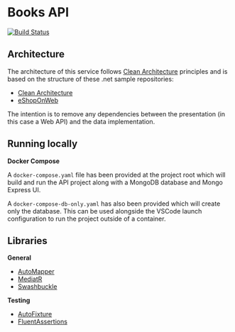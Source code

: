 # Books API 
[![Build Status](https://dev.azure.com/oroberts221/Books/_apis/build/status/owen-roberts.books-api?branchName=main)](https://dev.azure.com/oroberts221/Books/_build/latest?definitionId=1&branchName=main)

## Architecture 
The architecture of this service follows [Clean Architecture](https://blog.cleancoder.com/uncle-bob/2012/08/13/the-clean-architecture.html) principles and is based on the structure of these .net sample repositories: 
- [Clean Architecture](https://github.com/ardalis/CleanArchitecture#table-of-contents) 
- [eShopOnWeb](https://github.com/dotnet-architecture/eShopOnWeb)

The intention is to remove any dependencies between the presentation (in this case a Web API) and the data implementation. 

## Running locally
**Docker Compose**

A `docker-compose.yaml` file has been provided at the project root which will build and run the API project along with a MongoDB database and Mongo Express UI. 

A `docker-compose-db-only.yaml` has also been provided which will create only the database. This can be used alongside the VSCode launch configuration to run the project outside of a container. 

## Libraries
**General**
- [AutoMapper](https://automapper.org/)
- [MediatR](https://github.com/jbogard/MediatR)
- [Swashbuckle](https://github.com/domaindrivendev/Swashbuckle.AspNetCore)

**Testing**
- [AutoFixture](https://autofixture.github.io/)
- [FluentAssertions](https://fluentassertions.com/)



